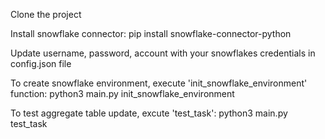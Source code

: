 Clone the project

Install snowflake connector: 
	pip install snowflake-connector-python
 
Update username, password, account with your snowflakes credentials in config.json file

To create snowflake environment, execute 'init_snowflake_environment' function:
  python3 main.py init_snowflake_environment

To test aggregate table update, excute 'test_task':
  python3 main.py test_task
